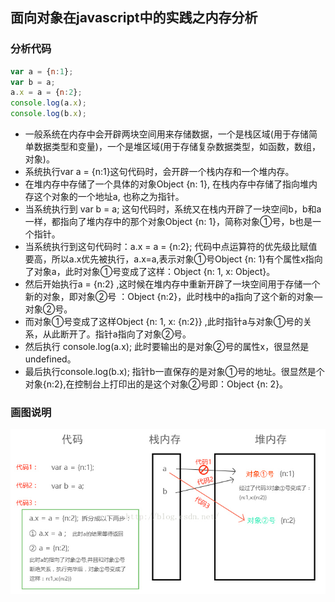 面向对象在javascript中的实践之内存分析
---

### 分析代码

```javascript
var a = {n:1}; 
var b = a;
a.x = a = {n:2};
console.log(a.x); 
console.log(b.x);
```

- 一般系统在内存中会开辟两块空间用来存储数据，一个是栈区域(用于存储简单数据类型和变量)，一个是堆区域(用于存储复杂数据类型，如函数，数组，对象)。
- 系统执行var a = {n:1}这句代码时，会开辟一个栈内存和一个堆内存。
- 在堆内存中存储了一个具体的对象Object {n: 1}, 在栈内存中存储了指向堆内存这个对象的一个地址a, 也称之为指针。
- 当系统执行到 var b = a; 这句代码时，系统又在栈内开辟了一块空间b，b和a一样，都指向了堆内存中的那个对象Object {n: 1}，简称对象①号，b也是一个指针。
- 当系统执行到这句代码时：a.x = a = {n:2}; 代码中点运算符的优先级比赋值要高，所以a.x优先被执行，a.x=a,表示对象①号Object {n: 1}有个属性x指向了对象a，此时对象①号变成了这样：Object {n: 1, x: Object}。
- 然后开始执行a = {n:2} ,这时候在堆内存中重新开辟了一块空间用于存储一个新的对象，即对象②号 ：Object {n:2}，此时栈中的a指向了这个新的对象—对象②号。
- 而对象①号变成了这样Object {n: 1, x: {n:2}} ,此时指针a与对象①号的关系，从此断开了。指针a指向了对象②号。
- 然后执行 console.log(a.x); 此时要输出的是对象②号的属性x，很显然是undefined。
- 最后执行console.log(b.x); 指针b一直保存的是对象①号的地址。很显然是个对象{n:2},在控制台上打印出的是这个对象②号即：Object {n: 2}。

### 画图说明

<div align=center>
    <img width='700' src="./screenshot/10.jpeg"/>  
</div>
